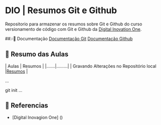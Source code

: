 
# DIO | Resumos Git e Github

Repositorio para armazenar os resumos sobre Git e Github do curso versionamento de código com Git e Github da [Digital Inovation One](https://www.dio.me/).

##🎶📂 Documentação
[Documentação Git](https://git.com/doc)
[Documentação Github](https://docs.github.com/)

## 💢 Resumo das Aulas

| Aulas | Resumos |
|.......|.........|
| Gravando Alterações no Repositório local |[Resumos]() |

...

git init 
...


## 💨 Referencias

- [Digital Inovagion One] ()
